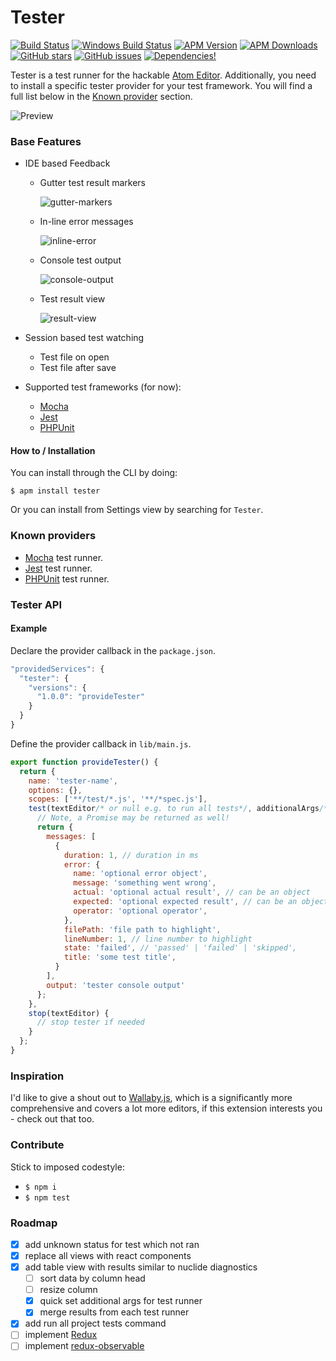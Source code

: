 # Tester

[![Build Status](https://travis-ci.org/yacut/tester.svg)](https://travis-ci.org/yacut/tester)
[![Windows Build Status](https://ci.appveyor.com/api/projects/status/github/yacut/tester?svg=true)](https://ci.appveyor.com/api/projects/status/github/yacut/tester)
[![APM Version](https://img.shields.io/apm/v/tester.svg)](https://atom.io/packages/tester)
[![APM Downloads](https://img.shields.io/apm/dm/tester.svg)](https://atom.io/packages/tester)
[![GitHub stars](https://img.shields.io/github/stars/yacut/tester.svg)](https://github.com/yacut/tester/stargazers)
[![GitHub issues](https://img.shields.io/github/issues/yacut/tester.svg)](https://github.com/yacut/tester/issues)
[![Dependencies!](https://img.shields.io/david/yacut/Tester.svg)](https://david-dm.org/yacut/tester)

Tester is a test runner for the hackable [Atom Editor](http://atom.io). Additionally, you need to install a specific tester provider for your test framework. You will find a full list below in the [Known provider](#known-providers) section.

![Preview](https://raw.githubusercontent.com/yacut/tester/master/resources/preview.gif)

### Base Features
- IDE based Feedback

  - Gutter test result markers

    ![gutter-markers](https://raw.githubusercontent.com/yacut/tester/master/resources/gutter-markers.png)

  - In-line error messages

    ![inline-error](https://raw.githubusercontent.com/yacut/tester/master/resources/inline-error.png)

  - Console test output

    ![console-output](https://raw.githubusercontent.com/yacut/tester/master/resources/console-output.png)

  - Test result view

    ![result-view](https://raw.githubusercontent.com/yacut/tester/master/resources/result-view.png)

- Session based test watching
  - Test file on open
  - Test file after save

- Supported test frameworks (for now):
  * [Mocha](https://mochajs.org/)
  * [Jest](https://github.com/facebook/jest)
  * [PHPUnit](https://phpunit.de/)

#### How to / Installation

You can install through the CLI by doing:

```
$ apm install tester
```

Or you can install from Settings view by searching for `Tester`.

### Known providers

* [Mocha](https://atom.io/packages/tester-mocha) test runner.
* [Jest](https://atom.io/packages/tester-jest) test runner.
* [PHPUnit](https://atom.io/packages/tester-phpunit) test runner.

### Tester API

#### Example

Declare the provider callback in the `package.json`.

```js
"providedServices": {
  "tester": {
    "versions": {
      "1.0.0": "provideTester"
    }
  }
}
```

Define the provider callback in `lib/main.js`.

```js
export function provideTester() {
  return {
    name: 'tester-name',
    options: {},
    scopes: ['**/test/*.js', '**/*spec.js'],
    test(textEditor/* or null e.g. to run all tests*/, additionalArgs/*from results views*/) {
      // Note, a Promise may be returned as well!
      return {
        messages: [
          {
            duration: 1, // duration in ms
            error: {
              name: 'optional error object',
              message: 'something went wrong',
              actual: 'optional actual result', // can be an object
              expected: 'optional expected result', // can be an object
              operator: 'optional operator',
            },
            filePath: 'file path to highlight',
            lineNumber: 1, // line number to highlight
            state: 'failed', // 'passed' | 'failed' | 'skipped',
            title: 'some test title',
          }
        ],
        output: 'tester console output'
      };
    },
    stop(textEditor) {
      // stop tester if needed
    }
  };
}
```

### Inspiration

I'd like to give a shout out to [Wallaby.js](https://wallabyjs.com/), which is a significantly more comprehensive and covers a lot more editors, if this extension interests you - check out that too.

### Contribute

Stick to imposed codestyle:

* `$ npm i`
* `$ npm test`

### Roadmap

- [x] add unknown status for test which not ran
- [x] replace all views with react components
- [x] add table view with results similar to nuclide diagnostics
  - [ ] sort data by column head
  - [ ] resize column
  - [x] quick set additional args for test runner
  - [x] merge results from each test runner
- [x] add run all project tests command
- [ ] implement [Redux](https://github.com/reactjs/redux)
- [ ] implement [redux-observable](https://github.com/redux-observable/redux-observable)
